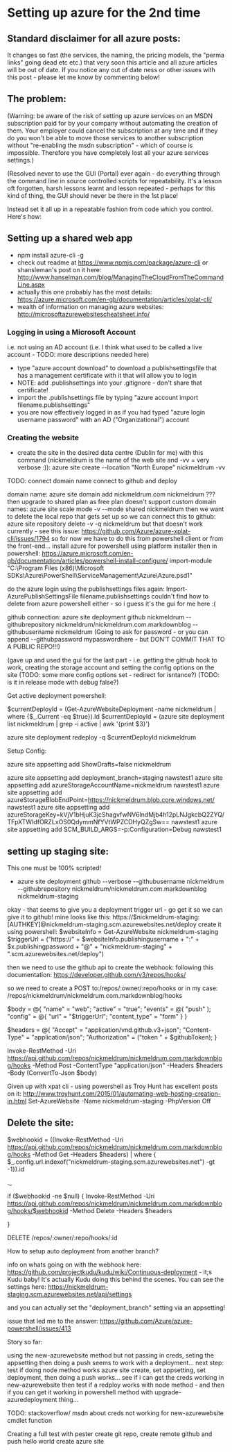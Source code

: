 # Setting up azure for the 2nd time

## Standard disclaimer for all azure posts:

It changes so fast (the services, the naming, the pricing models, the "perma links" going dead etc etc.) that very soon this article and all azure articles will be out of date. If you notice any out of date ness or other issues with this post - please let me know by commenting below!

## The problem:

(Warning: be aware of the risk of setting up azure services on an MSDN subscription paid for by your company without automating the creation of them. Your employer could cancel the subscription at any time and if they do you won't be able to move those services to another subscription without "re-enabling the msdn subscription" - which of course is impossible. Therefore you have completely lost all your azure services settings.)

(Resolved never to use the GUI (Portal) ever again - do everything through the command line in source controlled scripts for repeatability. It's a lesson oft forgotten, harsh lessons learnt and lesson repeated - perhaps for this kind of thing, the GUI should never be there in the 1st place!

Instead set it all up in a repeatable fashion from code which you control. Here's how:

## Setting up a shared web app

 * npm install azure-cli -g
 * check out readme at https://www.npmjs.com/package/azure-cli or shansleman's post on it here: http://www.hanselman.com/blog/ManagingTheCloudFromTheCommandLine.aspx
 * actually this one probably has the most details: https://azure.microsoft.com/en-gb/documentation/articles/xplat-cli/
 * wealth of information on managing azure websites: http://microsoftazurewebsitescheatsheet.info/

### Logging in using a Microsoft Account

i.e. not using an AD account
(i.e. I think what used to be called a live account - TODO: more descriptions needed here)

 * type "azure account download" to download a publishsettingsfile that has a management certificate with it that will allow you to login
 * NOTE: add .publishsettings into your .gitignore - don't share that certificate!
 * import the .publishsettings file by typing "azure account import filename.publishsettings"
 * you are now effectively logged in as if you had typed "azure login username password" with an AD ("Organizational") account

### Creating the website

 * create the site in the desired data centre (Dublin for me) with this command (nickmeldrum is the name of the web site and -vv = very verbose :)):
  azure site create --location "North Europe" nickmeldrum -vv

TODO:
connect domain name
connect to github and deploy

 domain name: 
  azure site domain add nickmeldrum.com nickmeldrum ???
 then upgrade to shared plan as free plan doesn't support custom domain names:
  azure site scale mode -v --mode shared nickmeldrum
 then we want to delete the local repo that gets set up so we can connect this to github:
  azure site repository delete -v -q nickmeldrum
  but that doesn't work currently - see this issue:
    https://github.com/Azure/azure-xplat-cli/issues/1794
  so for now we have to do this from powershell client or from the front-end...
  install azure for powershell using platform installer then in powershell: https://azure.microsoft.com/en-gb/documentation/articles/powershell-install-configure/
    import-module "C:\Program Files (x86)\Microsoft SDKs\Azure\PowerShell\ServiceManagement\Azure\Azure.psd1"

   do the azure login using the publishsettings files again:
  Import-AzurePublishSettingsFile filename.publishsettings
couldn't find how to delete from azure powershell either - so i guess it's the gui for me here :(

 github connection:
  azure site deployment github nickmeldrum --githubrepository nickmeldrum/nickmeldrum.com.markdownblog --githubusername nickmeldrum
   (Going to ask for password - or you can append --githubpassword mypasswordhere - but DON'T COMMIT THAT TO A PUBLIC REPO!!!)

(gave up and used the gui for the last part - i.e. getting the github hook to work, creating the storage account and setting the config options on the site (TODO: some more config options set - redirect for isntance?)
(TODO: is it in release mode with debug false?)

Get active deployment powershell:

  $currentDeployId = (Get-AzureWebsiteDeployment -name nickmeldrum | where {$_.Current -eq $true}).Id
  $currentDeployId = (azure site deployment list nickmeldrum | grep -i active | awk '{print $3}')

  azure site deployment redeploy -q $currentDeployId nickmeldrum

Setup Config:

azure site appsetting add ShowDrafts=false nickmeldrum

azure site appsetting add deployment_branch=staging nawstest1
azure site appsetting add azureStorageAccountName=nickmeldrum nawstest1
azure site appsetting add azureStorageBlobEndPoint=https://nickmeldrum.blob.core.windows.net/ nawstest1
azure site appsetting add azureStorageKey=kVjV1bHjuK3jcShagvfwNV6lndMjb4h12pLNJgkcbQ2ZYQ/TFpXTWIdfORZLxOS0QdymmNfYVtWPZCDHyQZgSw== nawstest1
azure site appsetting add SCM_BUILD_ARGS=-p:Configuration=Debug nawstest1

## setting up staging site:

This one must be 100% scripted!

  * azure site deployment github --verbose --githubusername nickmeldrum --githubrepository nickmeldrum/nickmeldrum.com.markdownblog nickmeldrum-staging

  okay - that seems to give you a deployment trigger url - go get it so we can give it to github!
 mine looks like this: https://$nickmeldrum-staging:[AUTHKEY]@nickmeldrum-staging.scm.azurewebsites.net/deploy
create it using powershell:
$websiteInfo = Get-AzureWebsite nickmeldrum-staging
$triggerUrl = ("https://" + $websiteInfo.publishingusername + ":" + $x.publishingpassword + "@" + "nickmeldrum-staging" + ".scm.azurewebsites.net/deploy")

then we need to use the github api to create the webhook:
following this documentation: https://developer.github.com/v3/repos/hooks/

so we need to create a POST to:/repos/:owner/:repo/hooks
or in my case: /repos/nickmeldrum/nickmeldrum.com.markdownblog/hooks

$body = @{
  "name" = "web";
  "active" = "true";
  "events" = @(
    "push"
  );
  "config" = @{
    "url" = "$triggerUrl";
    "content_type" = "form"
  }
}

$headers = @{
    "Accept" = "application/vnd.github.v3+json";
    "Content-Type" = "application/json";
    "Authorization" = ("token " + $githubToken);
}

Invoke-RestMethod -Uri https://api.github.com/repos/nickmeldrum/nickmeldrum.com.markdownblog/hooks -Method Post -ContentType "application/json" -Headers $headers -Body (ConvertTo-Json $body)

Given up with xpat cli - using powershell as Troy Hunt has excellent posts on it:
http://www.troyhunt.com/2015/01/automating-web-hosting-creation-in.html
Set-AzureWebsite -Name nickmeldrum-staging -PhpVersion Off

## Delete the site:

$webhookid = ((Invoke-RestMethod -Uri https://api.github.com/repos/nickmeldrum/nickmeldrum.com.markdownblog/hooks -Method Get -Headers $headers) | where { $_.config.url.indexof("nickmeldrum-staging.scm.azurewebsites.net") -gt -1}).id

._

if ($webhookid -ne $null) {
    Invoke-RestMethod -Uri https://api.github.com/repos/nickmeldrum/nickmeldrum.com.markdownblog/hooks/$webhookid -Method Delete -Headers $headers

}

DELETE /repos/:owner/:repo/hooks/:id

How to setup auto deployment from another branch?

info on whats going on with the webhook here: https://github.com/projectkudu/kudu/wiki/Continuous-deployment - it;s Kudu baby!
It's actually Kudu doing this behind the scenes. You can see the settings here:
https://nickmeldrum-staging.scm.azurewebsites.net/api/settings

and you can actually set the "deployment_branch" setting via an appsetting!

issue that led me to the answer:
https://github.com/Azure/azure-powershell/issues/413

Story so far:

using the new-azurewebsite method but not passing in creds, seting the appsetting then doing a push seems to work with a deployment...
next step: test if doing node method works azure site create, set appsetting, set deployment, then doing a push works...
see if i can get the creds working in new-azurewebsite
then test if a redploy works with node method - and then if you can get it working in powershell method with upgrade-azuredeployment thing...

TODO:
stackoverflow/ msdn about creds not working for new-azurewebsite cmdlet function


Creating a full test with pester
create git repo,
create remote github and push hello world
create azure site

